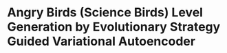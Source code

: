 # Angry Birds (Science Birds) Level Generation by Evolutionary Strategy Guided Variational Autoencoder
